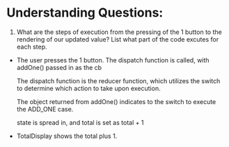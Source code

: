 # Understanding Questions:
1. What are the steps of execution from the pressing of the 1 button to the rendering of our updated value? List what part of the code excutes for each step.
* The user presses the 1 button.
    The dispatch function is called, with addOne() passed in as the cb

    The dispatch function is the reducer function, which utilizes the switch to determine which action to take upon execution.

    The object returned from addOne() indicates to the switch to execute the ADD_ONE case.

    state is spread in, and total is set as total + 1

* TotalDisplay shows the total plus 1.
